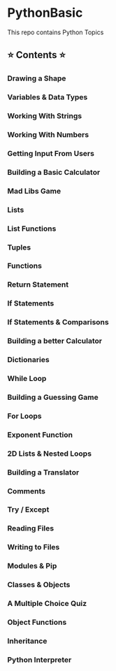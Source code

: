 # PythonBasic
This repo contains Python Topics

## ⭐️ Contents ⭐

### Drawing a Shape
### Variables & Data Types
### Working With Strings
### Working With Numbers
### Getting Input From Users
### Building a Basic Calculator
### Mad Libs Game
### Lists
### List Functions
### Tuples
### Functions
### Return Statement
### If Statements
### If Statements & Comparisons
### Building a better Calculator
### Dictionaries
### While Loop
### Building a Guessing Game
### For Loops
### Exponent Function
### 2D Lists & Nested Loops
### Building a Translator
### Comments
### Try / Except
### Reading Files
### Writing to Files
### Modules & Pip
### Classes & Objects
### A Multiple Choice Quiz
### Object Functions
### Inheritance
### Python Interpreter  
